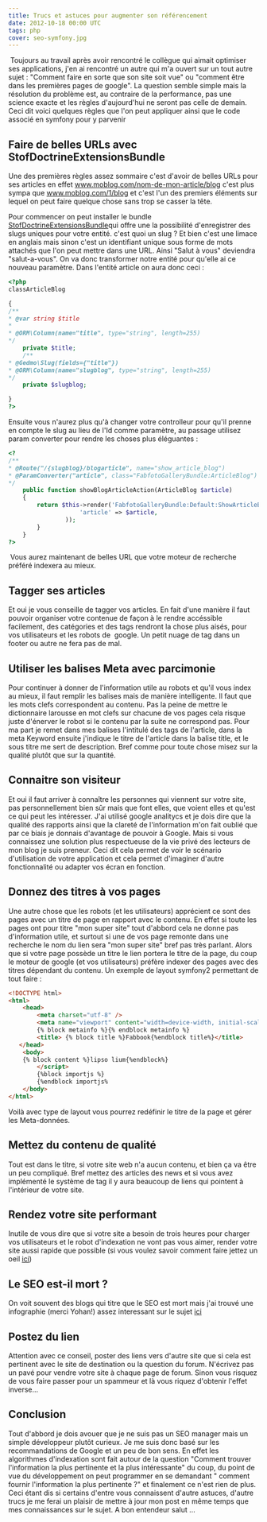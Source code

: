 ```yaml
---
title: Trucs et astuces pour augmenter son référencement
date: 2012-10-18 00:00 UTC
tags: php
cover: seo-symfony.jpg
---
```


 Toujours au travail après avoir rencontré le collègue qui aimait
optimiser ses applications,
j'en ai rencontré un autre qui m'a ouvert sur un tout autre sujet :
"Comment faire en sorte que son site soit vue" ou "comment être dans les
premières pages de google". La question semble simple mais la résolution
du problème est, au contraire de la performance, pas une science exacte
et les règles d'aujourd'hui ne seront pas celle de demain. Ceci dit
voici quelques règles que l'on peut appliquer ainsi que le code associé
en symfony pour y parvenir

## Faire de belles URLs avec StofDoctrineExtensionsBundle

Une des premières règles assez sommaire c'est d'avoir de belles URLs
pour ses articles en effet www.moblog.com/nom-de-mon-article/blog c'est
plus sympa que www.moblog.com/1/blog et c'est l'un des premiers éléments
sur lequel on peut faire quelque chose sans trop se casser la tête.

Pour commencer on peut installer le bundle
[StofDoctrineExtensionsBundle](https://github.com/l3pp4rd/DoctrineExtensions)qui
offre une la possibilité d'enregistrer des slugs uniques pour votre
entité. c'est quoi un slug ? Et bien c'est une limace en anglais mais
sinon c'est un identifiant unique sous forme de mots attachés que l'on
peut mettre dans une URL. Ainsi "Salut à vous" deviendra "salut-a-vous".
On va donc transformer notre entité pour qu'elle ai ce nouveau
paramètre. Dans l'entité article on aura donc ceci : 

```php
<?php 
classArticleBlog

{
/**
* @var string $title
*
* @ORM\Column(name="title", type="string", length=255)
*/
    private $title;
    /**
* @Gedmo\Slug(fields={"title"})
* @ORM\Column(name="slugblog", type="string", length=255)
*/
    private $slugblog;

}
?>
```

Ensuite vous n'aurez plus qu'à changer votre controlleur pour qu'il
prenne en compte le slug au lieu de l'Id comme paramètre, au passage
utilisez param converter pour rendre les choses plus éléguantes :

```php
<?
/**
* @Route("/{slugblog}/blogarticle", name="show_article_blog")
* @ParamConverter("article", class="FabfotoGalleryBundle:ArticleBlog")
*/
    public function showBlogArticleAction(ArticleBlog $article)
    {
        return $this->render('FabfotoGalleryBundle:Default:ShowArticleBlog.html.twig', array(
                    'article' => $article,
                ));
        }
    }
?>
```

 Vous aurez maintenant de belles URL que votre moteur de recherche
préféré indexera au mieux.

## Tagger ses articles

Et oui je vous conseille de tagger vos articles. En fait d'une manière
il faut pouvoir organiser votre contenue de façon à le rendre accéssible
facilement, des catégories et des tags rendront la chose plus aisés,
pour vos utilisateurs et les robots de  google. Un petit nuage de tag
dans un footer ou autre ne fera pas de mal.

## Utiliser les balises Meta avec parcimonie

Pour continuer à donner de l'information utile au robots et qu'il vous
index au mieux, il faut remplir les balises mais de manière
intelligente. Il faut que les mots clefs correspondent au contenu. Pas
la peine de mettre le dictionnaire larousse en mot clefs sur chacune de
vos pages cela risque juste d'énerver le robot si le contenu par la
suite ne correspond pas. Pour ma part je remet dans mes balises
l'intitulé des tags de l'article, dans la meta Keyword ensuite j'indique
le titre de l'article dans la balise title, et le sous titre me sert de
description. Bref comme pour toute chose misez sur la qualité plutôt que
sur la quantité.

## Connaitre son visiteur

Et oui il faut arriver à connaître les personnes qui viennent sur votre
site, pas personnellement bien sûr mais que font elles, que voient elles
et qu'est ce qui peut les intéresser. J'ai utilisé google analitycs et
je dois dire que la qualité des rapports ainsi que la clareté de
l'information m'on fait oublié que par ce biais je donnais d'avantage de
pouvoir à Google. Mais si vous connaissez une solution plus respectueuse
de la vie privé des lecteurs de mon blog je suis preneur. Ceci dit cela
permet de voir le scénario d'utilisation de votre application et cela
permet d'imaginer d'autre fonctionnalité ou adapter vos écran en
fonction.

## Donnez des titres à vos pages

Une autre chose que les robots (et les utilisateurs) apprécient ce sont
des pages avec un titre de page en rapport avec le contenu. En effet si
toute les pages ont pour titre "mon super site" tout d'abbord cela ne
donne pas d'information utile, et surtout si une de vos page remonte
dans une recherche le nom du lien sera "mon super site" bref pas très
parlant. Alors que si votre page possède un titre le lien portera le
titre de la page, du coup le moteur de google (et vos utilisateurs)
préfère indexer des pages avec des titres dépendant du contenu. Un
exemple de layout symfony2 permettant de tout faire :

```html
<!DOCTYPE html>
<html>
    <head>
        <meta charset="utf-8" />
        <meta name="viewport" content="width=device-width, initial-scale=1.0">
        {% block metainfo %}{% endblock metainfo %}
        <title> {% block title %}Fabbook{%endblock title%}</title>
   </head>
    <body>
    {% block content %}lipso lium{%endblock%} 
        </script>
        {%block importjs %}
        {%endblock importjs%
    </body>
</html>
```
Voilà avec type de layout vous pourrez redéfinir le
titre de la page et gérer les Meta-données.

## Mettez du contenu de qualité

Tout est dans le titre, si votre site web n'a aucun contenu, et bien ça va être un peu compliqué. 
Bref mettez des articles des news et si vous avez implémenté le système de tag il y aura beaucoup de liens qui pointent à l'intérieur de votre site.

## Rendez votre site performant

Inutile de vous dire que si votre site a besoin de
trois heures pour charger vos utilisateurs et le robot d'indexation ne
vont pas vous aimer, render votre site aussi rapide que possible (si
vous voulez savoir comment faire jettez un oeil
[ici](../../../optimiser-son-site-symfony2-pour-la-performance/blogarticle "Optimiser la performance en symfony2"))

## Le SEO est-il mort ?

On voit souvent des blogs qui titre que le SEO est mort
mais j'ai trouvé une infographie (merci Yohan!) assez interessant sur le
sujet
[ici](http://www.pureconcept.fr/images/illustrations/La-mort-du-SEO.jpg)

## Postez du lien

Attention avec ce conseil, poster des liens vers
d'autre site que si cela est pertinent avec le site de destination ou la
question du forum. N'écrivez pas un pavé pour vendre votre site à chaque
page de forum. Sinon vous risquez de vous faire passer pour un spammeur
et là vous riquez d'obtenir l'effet inverse...</span>

## Conclusion

Tout d'abbord je dois avouer que je ne suis pas un SEO
manager mais un simple développeur plutôt curieux. Je me suis donc basé
sur les recommandations de Google et un peu de bon sens. En effet les
algorithmes d'indexation sont fait autour de la question "Comment
trouver l'information la plus pertinente et la plus intéressante" du
coup, du point de vue du développement on peut programmer en se
demandant " comment fournir l'information la plus pertinente ?" et
finalement ce n'est rien de plus. Ceci étant dis si certains d'entre
vous connaissent d'autre astuces, d'autre trucs je me ferai un plaisir
de mettre à jour mon post en même temps que mes connaissances sur le
sujet. A bon entendeur salut ...
